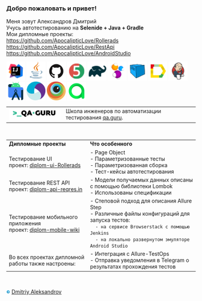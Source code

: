 ### Добро пожаловать и привет!
Меня зовут Александров Дмитрий </br>
Учусь автотестированию на
<b>Selenide + Java + Gradle</b> </br>
Мои дипломные проекты: </br>
https://github.com/ApocalipticLove/Rollerads </br>
https://github.com/ApocalipticLove/RestApi </br>
https://github.com/ApocalipticLove/AndroidStudio </br>

<a href="https://www.jetbrains.com/idea/"><img alt="IDEA" height="50" src="icons/Intelij_IDEA.png" width="50"/></a>
<a href="https://www.java.com/"><img alt="Java" height="50" src="icons/Java.png" width="50"/></a>
<a href="https://github.com/"><img alt="Github" height="50" src="icons/GitHub-Mark.png" width="50"/></a>
<a href="https://junit.org/junit5/"><img alt="JUnit 5" height="50" src="icons/JUnit5.png" width="50"/></a>
<a href="https://gradle.org/"><img alt="Gradle" height="50" src="icons/Gradle.png" width="50"/></a>
<a href="https://selenide.org/"><img alt="Selenide" height="50" src="icons/Selenide.png" width="50"/></a>
<a href="https://aerokube.com/selenoid/"><img alt="Selenoid" height="50" src="icons/Selenoid.png" width="50"/></a>
<a href="https://github.com/allure-framework/allure2"><img alt="Allure" height="50" src="icons/Allure_Report.png" width="50"/></a>
<a href="https://www.jenkins.io/"><img alt="Jenkins" height="50" src="icons/Jenkins.png" width="50"/></a>
<a href="https://developer.android.com/"><img src="icons/Android-studio.svg" width="50" height="50" alt="Android-studio" title="Android-studio"/></a>
<a href="https://appium.io/"><img src="icons/Appium.svg" width="50" height="50" alt="Appium" title="Appium"/></a>
<a href="https://www.browserstack.com/"><img src="icons/Browserstack.svg" width="50" height="50" alt="Browserstack" title="Browserstack"/></a>
<a href="https://qameta.io/"><img src="icons/Allure_TO.svg" width="50" height="50" alt="Allure_TO" title="Allure_TO"></a>


<table width="100%" border='0'>
   <tr>     
    <tr><td width="30%" valign="bottom"><img src="icons/qa-guru80.png"></td><td valign="middle">Школа инженеров по автоматизации тестирования <a target="_blank" href="https://qa.guru">qa.guru</a>.</td></tr>
   </tr>
  </table>
  </br>

<table width="100%" border='0'>
   <tr> 
    <td valign="middle"><strong>Дипломные проекты</strong></td><td valign="middle"><strong>Что особенного</strong></td></tr>
    <td valign="middle">Тестирование UI</br>проект: <a target="_blank" href="https://github.com/ApocalipticLove/Rollerads">diplom-ui-Rollerads</a></td><td valign="middle">- Page Object</br>- Параметризованные тесты</br>- Параметризованная сборка</br>- Тест-кейсы автотестирования</td></tr>
    <tr> <td valign="middle">Тестирование REST API</br>проект: <a target="_blank" href="https://github.com/ApocalipticLove/RestApi">diplom-api-reqres.in</a></td><td valign="middle">- Модели получаемых данных описаны с помощью библиотеки Lombok</br>- Использованы спецификации</td></tr>
    <tr> <td valign="middle">Тестирование мобильного приложения</br>проект: <a target="_blank" href="https://github.com/ApocalipticLove/AndroidStudio">diplom-mobile-wiki</a></td><td valign="middle">- Степовой подход для описания Allure Step</br>- Различные файлы конфигураций для запуска тестов:</br> <code>  - на сервисе Browserstack с помощью Jenkins</code></br><code>  - на локально развернутом эмуляторе Android Studio</code></td></tr>
    <tr> <td valign="middle">Во всех проектах дипломной работы также настроены:</td><td valign="middle">- Интеграция с Allure-TestOps </br>- Отправка уведомления в Telegram о результатах прохождения тестов</td></tr>
   </tr>
  </table>
  </br>

<a href="https://t.me/NazilyaMullagildina"><img width="2%" title="Telegram" src="icons/Telegram.svg"></a>
[Dmitriy Aleksandrov](https://t.me/Apclv) </br>